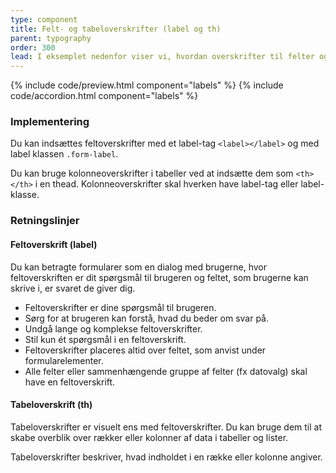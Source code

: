 ```yaml
---
type: component
title: Felt- og tabeloverskrifter (label og th)
parent: typography
order: 300
lead: I eksemplet nedenfor viser vi, hvordan overskrifter til felter og overskrifter i tabeller ser ud. Overskrifter til felter og tabeller er ens, men der er forskel i koden.
---
```


{% include code/preview.html component="labels" %}
{% include code/accordion.html component="labels" %}

### Implementering

Du kan indsættes feltoverskrifter med et label-tag `<label></label>` og med label klassen `.form-label`.

Du kan bruge kolonneoverskrifter i tabeller ved at indsætte dem som `<th></th>` i en thead. Kolonneoverskrifter skal hverken have label-tag eller label-klasse.

### Retningslinjer

#### Feltoverskrift (label)

Du kan betragte formularer som en dialog med brugerne, hvor feltoverskriften er dit spørgsmål til brugeren og feltet, som brugerne kan skrive i, er svaret de giver dig.              

- Feltoverskrifter er dine spørgsmål til brugeren.  
- Sørg for at brugeren kan forstå, hvad du beder om svar på.
- Undgå lange og komplekse feltoverskrifter.
- Stil kun ét spørgsmål i en feltoverskrift.
- Feltoverskrifter placeres altid over feltet, som anvist under formularelementer.
- Alle felter eller sammenhængende gruppe af felter (fx datovalg) skal have en feltoverskrift.

#### Tabeloverskrift (th)

Tabeloverskrifter er visuelt ens med feltoverskrifter. Du kan bruge dem til at skabe overblik over rækker eller kolonner af data i tabeller og lister.

Tabeloverskrifter beskriver, hvad indholdet i en række eller kolonne angiver.
